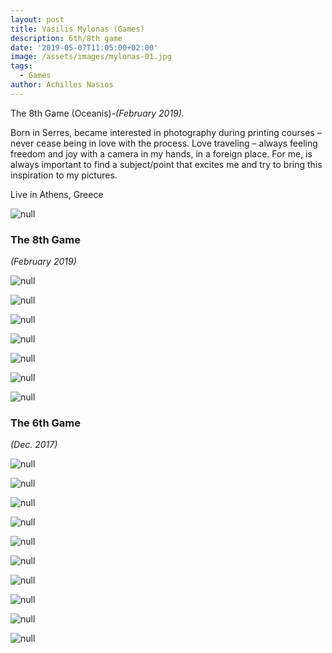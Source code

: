 ```yaml
---
layout: post
title: Vasilis Mylonas (Games)
description: 6th/8th game
date: '2019-05-07T11:05:00+02:00'
image: /assets/images/mylonas-01.jpg
tags:
  - Games
author: Achilles Nasios
---
```

The 8th Game (Oceanis)-_(February 2019)._

Born in Serres,
became interested in photography during printing courses – never cease being in love with the process.
Love traveling – always feeling freedom and joy with a camera in my hands, in a foreign place.
For me, is always important to find a subject/point that excites me and try to bring this inspiration to my pictures.

Live in Athens, Greece

![null](/assets/images/mylonas_g8_pres.jpg#full)

### The 8th Game

_(February 2019)_

![null](/assets/images/mylonas_g8_01.jpg)

![null](/assets/images/mylonas_g8_02.jpg)

![null](/assets/images/mylonas_g8_04.jpg)

![null](/assets/images/mylonas_g8_05.jpg)

![null](/assets/images/mylonas_g8_06.jpg)

![null](/assets/images/mylonas_g8_07.jpg)

![null](/assets/images/mylonas_g8_08.jpg)

### The 6th Game

_(Dec. 2017)_

![null](/assets/images/mylonas-01.jpg)

![null](/assets/images/mylonas-02.jpg)

![null](/assets/images/mylonas-03.jpg)

![null](/assets/images/mylonas-04.jpg)

![null](/assets/images/mylonas-05.jpg)

![null](/assets/images/mylonas-06.jpg)

![null](/assets/images/mylonas-07.jpg)

![null](/assets/images/mylonas-08.jpg)

![null](/assets/images/mylonas-09.jpg)

![null](/assets/images/mylonas-10.jpg)
